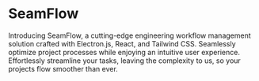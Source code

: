 # SeamFlow
Introducing SeamFlow, a cutting-edge engineering workflow management solution crafted with Electron.js, React, and Tailwind CSS. Seamlessly optimize project processes while enjoying an intuitive user experience. Effortlessly streamline your tasks, leaving the complexity to us, so your projects flow smoother than ever.
